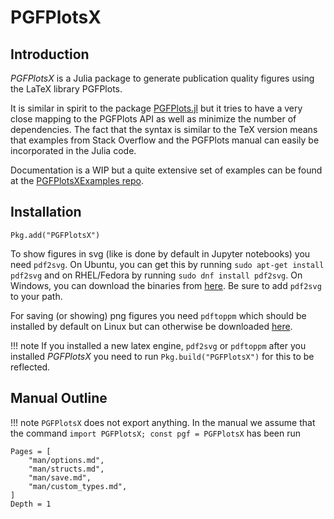 # PGFPlotsX

## Introduction

*PGFPlotsX* is a Julia package to generate publication quality figures using the LaTeX library PGFPlots.

It is similar in spirit to the package [PGFPlots.jl](https://github.com/sisl/PGFPlots.jl) but it
tries to have a very close mapping to the PGFPlots API as well as minimize the number of dependencies.
The fact that the syntax is similar to the TeX version means that examples from Stack Overflow and the PGFPlots manual can
easily be incorporated in the Julia code.

Documentation is a WIP but a quite extensive set of examples can be found at the [PGFPlotsXExamples repo](https://github.com/KristofferC/PGFPlotsXExamples).

## Installation

```julia-repl
Pkg.add("PGFPlotsX")
```

To show figures in svg (like is done by default in Jupyter notebooks) you need `pdf2svg`. On Ubuntu, you can get this by running `sudo apt-get install pdf2svg` and on RHEL/Fedora by running `sudo dnf install pdf2svg`. On Windows, you can download the binaries from [here](http://www.cityinthesky.co.uk/opensource/pdf2svg/). Be sure to add `pdf2svg` to your path.

For saving (or showing) png figures you need `pdftoppm` which should be installed by default on Linux but can otherwise be downloaded [here](http://www.foolabs.com/xpdf/download.html).

!!! note
    If you installed a new latex engine, `pdf2svg` or `pdftoppm` after you installed *PGFPlotsX* you need to run `Pkg.build("PGFPlotsX")` for this to be reflected.

## Manual Outline

!!! note
    `PGFPlotsX` does not export anything. In the manual we assume that the command
    `import PGFPlotsX; const pgf = PGFPlotsX` has been run


```@contents
Pages = [
    "man/options.md",
    "man/structs.md",
    "man/save.md",
    "man/custom_types.md",
]
Depth = 1
```
